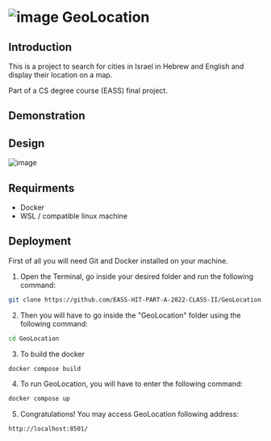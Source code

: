 # ![image](https://user-images.githubusercontent.com/108284950/218310916-06c816d9-47c6-4afe-bb4b-a853b0d09cb1.png)                              GeoLocation  


## Introduction
This is a project to search for cities in Israel in Hebrew and English and display their location on a map.

Part of a CS degree course (EASS) final project.

## Demonstration



## Design

![image](https://user-images.githubusercontent.com/108284950/218311174-94b950ef-1a62-4106-94ab-7136b25d63d5.png)


## Requirments
-	Docker
-	WSL / compatible linux machine


## Deployment
First of all you will need Git and Docker installed on your machine.
1.	Open the Terminal, go inside your desired folder and run the following command:
```bash
git clone https://github.com/EASS-HIT-PART-A-2022-CLASS-II/GeoLocation.git.
```
2.	Then you will have to go inside the "GeoLocation" folder using the following command:
```bash
cd GeoLocation
```
3.	To build the docker
```bash
docker compose build
```
4.	To run GeoLocation, you will have to enter the following command:
```bash
docker compose up
```
5.	Congratulations! You may access GeoLocation following address:
```bash
http://localhost:8501/
```




